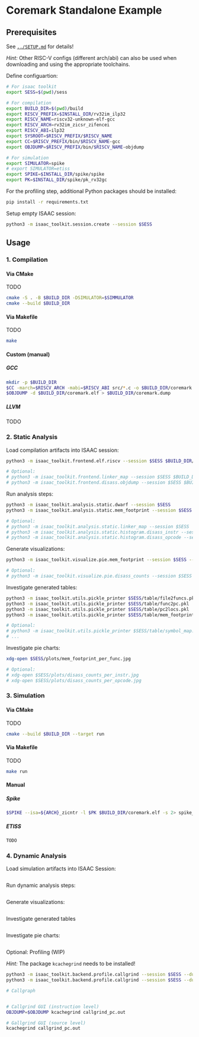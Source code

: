 # Coremark Standalone Example

## Prerequisites

See [`../SETUP.md`](../SETUP.md) for details!

*Hint:* Other RISC-V configs (different arch/abi) can also be used when downloading and using the appropriate toolchains.

Define configuartion:

```sh
# For isaac toolkit
export SESS=$(pwd)/sess

# For compilation
export BUILD_DIR=$(pwd)/build
export RISCV_PREFIX=$INSTALL_DIR/rv32im_ilp32
export RISCV_NAME=riscv32-unknown-elf-gcc
export RISCV_ARCH=rv32im_zicsr_zifencei
export RISCV_ABI=ilp32
export SYSROOT=$RISCV_PREFIX/$RISCV_NAME
export CC=$RISCV_PREFIX/bin/$RISCV_NAME-gcc
export OBJDUMP=$RISCV_PREFIX/bin/$RISCV_NAME-objdump

# For simulation
export SIMULATOR=spike
# export SIMULATOR=etiss
export SPIKE=$INSTALL_DIR/spike/spike
export PK=$INSTALL_DIR/spike/pk_rv32gc
```

For the profiling step, additional Python packages should be installed:

```sh
pip install -r requirements.txt
```

Setup empty ISAAC session:

```sh
python3 -m isaac_toolkit.session.create --session $SESS
```

## Usage

### 1. Compilation

#### Via CMake

TODO
```sh
cmake -S . -B $BUILD_DIR -DSIMULATOR=$SIMMULATOR
cmake --build $BUILD_DIR
```

#### Via Makefile

TODO
```sh
make
```

#### Custom (manual)

##### GCC

```sh
mkdir -p $BUILD_DIR
$CC -march=$RISCV_ARCH -mabi=$RISCV_ABI src/*.c -o $BUILD_DIR/coremark.elf -Iinc/ -DITERATIONS=100 -DFLAGS_STR='"testing"' -DPERFORMANCE_RUN -DHAS_STDIO -g -O3 -Xlinker -Map=build/coremark.map
$OBJDUMP -d $BUILD_DIR/coremark.elf > $BUILD_DIR/coremark.dump
```

##### LLVM

TODO

### 2. Static Analysis

Load compilation artifacts into ISAAC session:

```sh
python3 -m isaac_toolkit.frontend.elf.riscv --session $SESS $BUILD_DIR/coremark.elf

# Optional:
# python3 -m isaac_toolkit.frontend.linker_map --session $SESS $BUILD_DIR/coremark.map
# python3 -m isaac_toolkit.frontend.disass.objdump --session $SESS $BUILD_DIR/coremark.dump
```

Run analysis steps:

```sh
python3 -m isaac_toolkit.analysis.static.dwarf --session $SESS
python3 -m isaac_toolkit.analysis.static.mem_footprint --session $SESS

# Optional:
# python3 -m isaac_toolkit.analysis.static.linker_map --session $SESS
# python3 -m isaac_toolkit.analysis.static.histogram.disass_instr --session $SESS
# python3 -m isaac_toolkit.analysis.static.histogram.disass_opcode --session $SESS
```

Generate visualizations:

```sh
python3 -m isaac_toolkit.visualize.pie.mem_footprint --session $SESS --legend

# Optional:
# python3 -m isaac_toolkit.visualize.pie.disass_counts --session $SESS --legend
```

Investigate generated tables:

```sh
python3 -m isaac_toolkit.utils.pickle_printer $SESS/table/file2funcs.pkl | less
python3 -m isaac_toolkit.utils.pickle_printer $SESS/table/func2pc.pkl | less
python3 -m isaac_toolkit.utils.pickle_printer $SESS/table/pc2locs.pkl | less
python3 -m isaac_toolkit.utils.pickle_printer $SESS/table/mem_footprint.pkl | less

# Optional:
# python3 -m isaac_toolkit.utils.pickle_printer $SESS/table/symbol_map.pkl | less
# ...
```

Investigate pie charts:

```sh
xdg-open $SESS/plots/mem_footprint_per_func.jpg

# Optional:
# xdg-open $SESS/plots/disass_counts_per_instr.jpg
# xdg-open $SESS/plots/disass_counts_per_opcode.jpg
```

### 3. Simulation

#### Via CMake

TODO
```sh
cmake --build $BUILD_DIR --target run
```

#### Via Makefile

TODO
```sh
make run
```

#### Manual

##### Spike

```sh
$SPIKE --isa=${ARCH}_zicntr -l $PK $BUILD_DIR/coremark.elf -s 2> spike_instrs.log
```

##### ETISS

```sh
TODO
```

### 4. Dynamic Analysis

Load simulation artifacts into ISAAC Session:

```sh

```

Run dynamic analysis steps:

```sh

```

Generate visualizations:

```sh

```

Investigate generated tables

```sh

```

Investigate pie charts:

```sh

```

Optional: Profiling (WIP)

*Hint:* The package `kcachegrind` needs to be installed!

```sh
python3 -m isaac_toolkit.backend.profile.callgrind --session $SESS --dump-pos --output callgrind_pos.out
python3 -m isaac_toolkit.backend.profile.callgrind --session $SESS --dump-pc --output callgrind_pc.out

# Callgraph


# Callgrind GUI (instruction level)
OBJDUMP=$OBJDUMP kcachegrind callgrind_pc.out

# Gallgrind GUI (source level)
kcachegrind callgrind_pc.out
```


